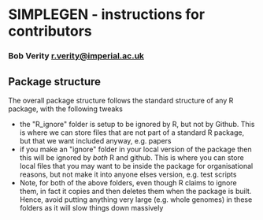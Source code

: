 # SIMPLEGEN - instructions for contributors
### Bob Verity <r.verity@imperial.ac.uk>

## Package structure

The overall package structure follows the standard structure of any R package, with the following tweaks

- the "R_ignore" folder is setup to be ignored by R, but not by Github. This is where we can store files that are not part of a standard R package, but that we want included anyway, e.g. papers
- if you make an "ignore" folder in your local version of the package then this will be ignored by *both* R and github. This is where you can store local files that you may want to be inside the package for organisational reasons, but not make it into anyone elses version, e.g. test scripts
- Note, for both of the above folders, even though R claims to ignore them, in fact it copies and then deletes them when the package is built. Hence, avoid putting anything very large (e.g. whole genomes) in these folders as it will slow things down massively

